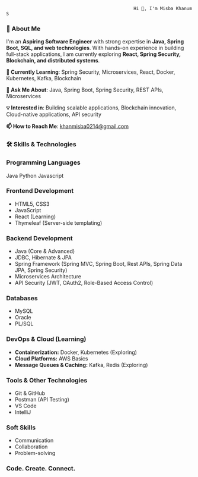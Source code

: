                                                     Hi 👋, I'm Misba Khanum S
                                                                        
                                                                        
### **🚀 About Me**

I'm an **Aspiring Software Engineer** with strong expertise in **Java, Spring Boot, SQL, and web technologies**. With hands-on experience in building full-stack applications, I am currently exploring **React, Spring Security, Blockchain, and distributed systems**.

**🔭 Currently Learning**: Spring Security, Microservices, React, Docker, Kubernetes, Kafka, Blockchain

**💬 Ask Me About**: Java, Spring Boot, Spring Security,  REST APIs, Microservices

**💡 Interested in**: Building scalable applications, Blockchain innovation,  Cloud-native applications, API security

**📫 How to Reach Me**: khanmisba0214@gmail.com


### **🛠️ Skills & Technologies**

### **Programming Languages**
  Java
  Python
  Javascript
  
### **Frontend Development**
* HTML5, CSS3
* JavaScript
* React (Learning)
* Thymeleaf (Server-side templating)
  
### **Backend Development**
* Java (Core & Advanced)
* JDBC, Hibernate & JPA
* Spring Framework (Spring MVC, Spring Boot, Rest APIs, Spring Data JPA, Spring Security)
* Microservices Architecture
* API Security (JWT, OAuth2, Role-Based Access Control)

### **Databases**
* MySQL
* Oracle
* PL/SQL

### **DevOps & Cloud (Learning)**
* **Containerization:** Docker, Kubernetes (Exploring)
* **Cloud Platforms:** AWS Basics
* **Message Queues & Caching:** Kafka, Redis (Exploring)

### **Tools & Other Technologies**
* Git & GitHub
* Postman (API Testing)
* VS Code
* IntelliJ 

### **Soft Skills**
* Communication
* Collaboration
* Problem-solving


### **Code. Create. Connect.**

